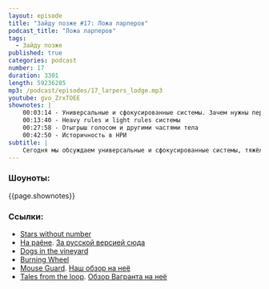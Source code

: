 ```yaml
---
layout: episode
title: "Зайду позже #17: Ложа ларперов"
podcast_title: "Ложа ларперов"
tags:
  - Зайду позже
published: true
categories: podcast
number: 17
duration: 3301
length: 59236285
mp3: /podcast/episodes/17_larpers_lodge.mp3
youtube: gvo_ZrxTOEE
shownotes: |
    00:03:14 - Универсальные и сфокусированные системы. Зачем нужны первые и вторые  
    00:13:40 - Heavy rules и light rules системы  
    00:27:58 - Отыгрыш голосом и другими частями тела  
    00:42:50 - Историчность в НРИ  
subtitle: |
    Сегодня мы обсуждаем универсальные и сфокусированные системы, тяжёлые и лёгкие системы, а также вызываем высокоуровневых вампиров и отыгрываем попадание по гоблинам
---
```

### Шоуноты:
{{page.shownotes}}

### Ссылки:
- [Stars without number](https://www.drivethrurpg.com/product/226996/Stars-Without-Number-Revised-Edition)
- [На раёне](https://www.drivethrurpg.com/product/151133/The-Hood-Directors-Cut). [За русской версией сюда](https://vk.com/safgang)
- [Dogs in the vineyard](https://en.wikipedia.org/wiki/Dogs_in_the_Vineyard)
- [Burning Wheel](https://www.burningwheel.com/)
- [Mouse Guard](http://www.mouseguard.net/book/role-playing-game/). [Наш обзор на неё]()
- [Tales from the loop](https://www.modiphius.net/products/tales-from-the-loop-rpg-rulebook). [Обзор Вагранта на неё](https://lockedroom.ru/post/159901404141/tales-from-the-loop)
